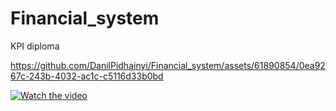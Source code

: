 # Financial_system
KPI diploma

https://github.com/DanilPidhainyi/Financial_system/assets/61890854/0ea9267c-243b-4032-ac1c-c5116d33b0bd


[![Watch the video](https://i.stack.imgur.com/Vp2cE.png)](https://youtu.be/vt5fpE0bzSY)
